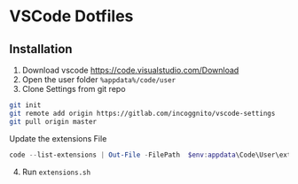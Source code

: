# VSCode Dotfiles

## Installation

1. Download vscode https://code.visualstudio.com/Download
2. Open the user folder `%appdata%/code/user`
3. Clone Settings from git repo

```sh
git init
git remote add origin https://gitlab.com/incoggnito/vscode-settings
git pull origin master
```

Update the extensions File

```powershell
code --list-extensions | Out-File -FilePath  $env:appdata\Code\User\extensions.vsix
```

4. Run `extensions.sh`
